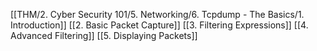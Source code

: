 [[THM/2. Cyber Security 101/5. Networking/6. Tcpdump - The Basics/1. Introduction]]
[[2. Basic Packet Capture]]
[[3. Filtering Expressions]]
[[4. Advanced Filtering]]
[[5. Displaying Packets]]
